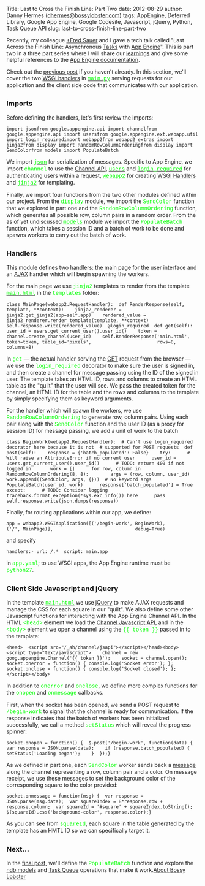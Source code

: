 Title: Last to Cross the Finish Line: Part Two
date: 2012-08-29
author: Danny Hermes (dhermes@bossylobster.com)
tags: AppEngine, Deferred Library, Google App Engine, Google Codesite, Javascript, jQuery, Python, Task Queue API
slug: last-to-cross-finish-line-part-two

Recently, my colleague [+Fred
Sauer](https://plus.google.com/115640166224745944209) and I gave a tech
talk called "Last Across the Finish Line:
Asynchronous [Tasks](https://developers.google.com/appengine/docs/python/taskqueue/overview) with [App
Engine](https://appengine.google.com/)". This is part two in a three
part series where I will share
our [learnings](http://www.forbes.com/pictures/ekij45gdh/learnings/#gallerycontent) and
give some helpful references to the [App Engine
documentation](https://developers.google.com/appengine/docs/).  
  
Check out the [previous
post](http://blog.bossylobster.com/2012/08/last-to-cross-finish-line-part-one.html)
if you haven't already. In this section, we'll cover the two [WSGI
handlers](https://developers.google.com/appengine/docs/python/tools/webapp/running) in
[<span
style="color: lime; font-family: Courier New, Courier, monospace;">main.py</span>](http://code.google.com/p/gae-last-across-the-finish-line/source/browse/main.py)
serving requests for our application and the client side code that
communicates with our application.  

<span style="font-size: large;">Imports</span>
----------------------------------------------

Before defining the handlers, let's first review the imports:  

~~~~ {.prettyprint style="background-color: white;"}
import jsonfrom google.appengine.api import channelfrom google.appengine.api import usersfrom google.appengine.ext.webapp.util import login_requiredimport webapp2from webapp2_extras import jinja2from display import RandomRowColumnOrderingfrom display import SendColorfrom models import PopulateBatch
~~~~

We import [<span
style="color: lime; font-family: Courier New, Courier, monospace;">json</span>](http://docs.python.org/library/json.html)
for serialization of messages. Specific to App Engine, we import <span
style="color: lime; font-family: Courier New, Courier, monospace;">channel</span>
to use the [Channel
API](https://developers.google.com/appengine/docs/python/channel/),
[<span
style="color: lime; font-family: Courier New, Courier, monospace;">users</span>](https://developers.google.com/appengine/docs/python/users/)
and [<span
style="color: lime; font-family: Courier New, Courier, monospace;">login\_required</span>](https://developers.google.com/appengine/docs/python/tools/webapp/utilmodule)
for authenticating users within a request, [<span
style="color: lime; font-family: Courier New, Courier, monospace;">webapp2</span>](https://developers.google.com/appengine/docs/python/gettingstartedpython27/usingwebapp) for
creating [WSGI
Handlers](http://webapp-improved.appspot.com/guide/app.html) and [<span
style="color: lime; font-family: Courier New, Courier, monospace;">jinja2</span>](https://developers.google.com/appengine/docs/python/gettingstartedpython27/templates)
for templating.  
  
Finally, we import four functions from the two other modules defined
within our project. From the [<span
style="color: lime; font-family: Courier New, Courier, monospace;">display</span>](http://code.google.com/p/gae-last-across-the-finish-line/source/browse/display.py)
module, we import the <span
style="color: lime; font-family: Courier New, Courier, monospace;">SendColor</span> function
that we explored in part one and the <span
style="color: lime; font-family: Courier New, Courier, monospace;">RandomRowColumnOrdering</span> function,
which generates all possible row, column pairs in a random order. From
the as of yet undiscussed [<span
style="color: lime; font-family: Courier New, Courier, monospace;">models</span>](http://code.google.com/p/gae-last-across-the-finish-line/source/browse/models.py)
module we import the <span
style="color: lime; font-family: Courier New, Courier, monospace;">PopulateBatch</span>
function, which takes a session ID and a batch of work to be done and
spawns workers to carry out the batch of work.  

<span style="font-size: large;">Handlers</span>
-----------------------------------------------

This module defines two handlers: the main page for the user interface
and an [AJAX](http://en.wikipedia.org/wiki/Ajax_(programming)) handler
which will begin spawning the workers.  
  
For the main page we use <span
style="color: lime; font-family: Courier New, Courier, monospace;">jinja2</span>
templates to render from the template [<span
style="color: lime; font-family: Courier New, Courier, monospace;">main.html</span>](http://code.google.com/p/gae-last-across-the-finish-line/source/browse/templates/main.html)
in the <span
style="color: lime; font-family: Courier New, Courier, monospace;">templates</span>
folder:  

~~~~ {.prettyprint style="background-color: white;"}
class MainPage(webapp2.RequestHandler):  def RenderResponse(self, template, **context):    jinja2_renderer = jinja2.get_jinja2(app=self.app)    rendered_value = jinja2_renderer.render_template(template, **context)    self.response.write(rendered_value)  @login_required  def get(self):    user_id = users.get_current_user().user_id()    token = channel.create_channel(user_id)    self.RenderResponse('main.html', token=token, table_id='pixels',                        rows=8, columns=8)
~~~~

In <span
style="color: lime; font-family: Courier New, Courier, monospace;">get</span>
— the actual handler serving the
[GET](http://en.wikipedia.org/wiki/GET_(HTTP)#Request_methods) request
from the browser — we use the <span
style="color: lime; font-family: Courier New, Courier, monospace;">login\_required</span>
decorator to make sure the user is signed in, and then create a channel
for message passing using the ID of the signed in user. The template
takes an HTML ID, rows and columns to create an HTML table as the
"quilt" that the user will see. We pass the created token for the
channel, an HTML ID for the table and the rows and columns to the
template by simply specifying them as keyword arguments.  
  
For the handler which will spawn the workers, we use <span
style="color: lime; font-family: Courier New, Courier, monospace;">RandomRowColumnOrdering</span>
to generate row, column pairs. Using each pair along with the <span
style="color: lime; font-family: Courier New, Courier, monospace;">SendColor</span>
function and the user ID (as a proxy for session ID) for message
passing, we add a unit of work to the batch  

~~~~ {.prettyprint style="background-color: white;"}
class BeginWork(webapp2.RequestHandler):  # Can't use login_required decorator here because it is not  # supported for POST requests  def post(self):    response = {'batch_populated': False}    try:      # Will raise an AttributeError if no current user      user_id = users.get_current_user().user_id()      # TODO: return 400 if not logged in       work = []      for row, column in RandomRowColumnOrdering(8, 8):        args = (row, column, user_id)        work.append((SendColor, args, {}))  # No keyword args      PopulateBatch(user_id, work)      response['batch_populated'] = True    except:      # TODO: Consider logging traceback.format_exception(*sys.exc_info()) here      pass    self.response.write(json.dumps(response))
~~~~

Finally, for routing applications within our app, we define:  

~~~~ {.prettyprint style="background-color: white;"}
app = webapp2.WSGIApplication([('/begin-work', BeginWork),                               ('/', MainPage)],                              debug=True)
~~~~

and specify   

~~~~ {.prettyprint style="background-color: white;"}
handlers:- url: /.*  script: main.app
~~~~

in <span
style="color: lime; font-family: Courier New, Courier, monospace;">app.yaml</span>;
to use WSGI apps, the App Engine runtime must be <span
style="color: lime; font-family: Courier New, Courier, monospace;">python27</span>.
  

<span style="font-size: large;">Client Side Javascript and jQuery</span>
------------------------------------------------------------------------

In the template [<span
style="color: lime; font-family: Courier New, Courier, monospace;">main.html</span>](http://code.google.com/p/gae-last-across-the-finish-line/source/browse/templates/main.html) we
use [jQuery](http://jquery.com/) to make AJAX requests and manage the
CSS for each square in our "quilt". We also define some other Javascript
functions for interacting with the App Engine Channel API. In the
HTML <span
style="color: lime; font-family: Courier New, Courier, monospace;">\<head\></span> element
we load the [Channel Javascript
API](https://developers.google.com/appengine/docs/python/channel/javascript),
and in the <span
style="color: lime; font-family: Courier New, Courier, monospace;">\<body\></span> element
we open a channel using the <span
style="color: lime; font-family: Courier New, Courier, monospace;">{{
token }}</span> passed in to the template:  

~~~~ {.prettyprint style="background-color: white;"}
<head>  <script src="/_ah/channel/jsapi"></script></head><body>  <script type="text/javascript">    channel = new goog.appengine.Channel('{{ token }}');    socket = channel.open();    socket.onerror = function() { console.log('Socket error'); };    socket.onclose = function() { console.log('Socket closed'); };  </script></body>
~~~~

In addition to <span
style="color: lime; font-family: Courier New, Courier, monospace;">onerror</span>
and <span
style="color: lime; font-family: Courier New, Courier, monospace;">onclose</span>,
we define more complex functions for the <span
style="color: lime; font-family: Courier New, Courier, monospace;">onopen</span>
and <span
style="color: lime; font-family: Courier New, Courier, monospace;">onmessage</span>
callbacks.  
  
First, when the socket has been opened, we send a POST request to <span
style="color: lime; font-family: Courier New, Courier, monospace;">/begin-work</span>
to signal that the channel is ready for communication. If the response
indicates that the batch of workers has been initialized successfully,
we call a method <span
style="color: lime; font-family: Courier New, Courier, monospace;">setStatus</span>
which will reveal the progress spinner:  

~~~~ {.prettyprint style="background-color: white;"}
socket.onopen = function() {  $.post('/begin-work', function(data) {    var response = JSON.parse(data);    if (response.batch_populated) {      setStatus('Loading began');    }  });}
~~~~

As we defined in part one, each <span
style="color: lime; font-family: Courier New, Courier, monospace;">SendColor</span>
worker sends back a
[message](https://developers.google.com/appengine/docs/python/channel/overview#Life_of_a_Typical_Channel_Message)
along the channel representing a row, column pair and a color. On
message receipt, we use these messages to set the background color of
the corresponding square to the color provided:  

~~~~ {.prettyprint style="background-color: white;"}
socket.onmessage = function(msg) {  var response = JSON.parse(msg.data);  var squareIndex = 8*response.row + response.column;  var squareId = '#square' + squareIndex.toString();  $(squareId).css('background-color', response.color);}
~~~~

As you can see from <span
style="color: lime; font-family: Courier New, Courier, monospace;">squareId</span>,
each square in the table generated by the template has an HMTL ID so we
can specifically target it.  

<span style="font-size: large;">Next...</span>
----------------------------------------------

In the [final
post](http://blog.bossylobster.com/2012/09/last-to-cross-finish-line-part-three.html),
we'll define the <span
style="color: lime; font-family: Courier New, Courier, monospace;">PopulateBatch</span>
function and explore the [ndb
models](https://developers.google.com/appengine/docs/python/ndb/) and
[Task
Queue](https://developers.google.com/appengine/docs/python/taskqueue/)
operations that make it work.[About Bossy
Lobster](https://profiles.google.com/114760865724135687241)

</p>

